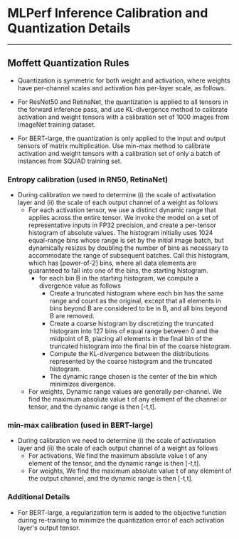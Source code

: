 # MLPerf Inference Calibration and Quantization Details
---

## Moffett Quantization Rules

- Quantization is symmetric for both weight and activation, where weights have per-channel scales and activation has per-layer scale, as follows. 

- For ResNet50 and RetinaNet, the quantization is applied to all tensors in the forward inference pass, and use KL-divergence method to calibrate activation and weight tensors with a calibration set of 1000 images from ImageNet training dataset. 

- For BERT-large, the quantization is only applied to the input and output tensors of matrix multiplication. Use min-max method to calibrate activation and weight tensors with a calibration set of only a batch of instances from SQUAD training set.

### Entropy calibration (used in RN50, RetinaNet)



- During calibration we need to determine (i) the scale of activatation layer and (ii) the scale of each output channel of a weight as follows 
	- For each activation tensor, we use a distinct dynamic range that applies across the entire tensor. We invoke the model on a set of representative inputs in FP32 precision, and create a per-tensor histogram of absolute values. The histogram initially uses 1024 equal-range bins whose range is set by the initial image batch, but dynamically resizes by doubling the number of bins as necessary to accommodate the range of subsequent batches. Call this histogram, which has [power-of-2] bins, where all data elements are guaranteed to fall into one of the bins, the starting histogram.
		- for each bin B in the starting histogram, we compute a divergence value as follows
			- Create a truncated histogram where each bin has the same range and count as the original, except that all elements in bins beyond B are considered to be in B, and all bins beyond B are removed.
			- Create a coarse histogram by discretizing the truncated histogram into 127 bins of equal range between 0 and the midpoint of B, placing all elements in the final bin of the truncated histogram into the final bin of the coarse histogram.
			- Compute the KL-divergence between the distributions represented by the coarse histogram and the truncated histogram.
			- The dynamic range chosen is the center of the bin which minimizes divergence.
	- For weights, Dynamic range values are generally per-channel. We find the maximum absolute value t of any element of the channel or tensor, and the dynamic range is then [-t,t].

### min-max calibration (used in BERT-large)  

- During calibration we need to determine (i) the scale of activatation layer and (ii) the scale of each output channel of a weight as follows
	- For activations, We find the maximum absolute value t of any element of the tensor, and the dynamic range is then [-t,t].
	- For weights,  We find the maximum absolute value t of any element of the output channel, and the dynamic range is then [-t,t].

### Additional Details

- For BERT-large, a regularization term is added to the objective function during re-training to minimize the quantization error of each activation layer's output tensor.
